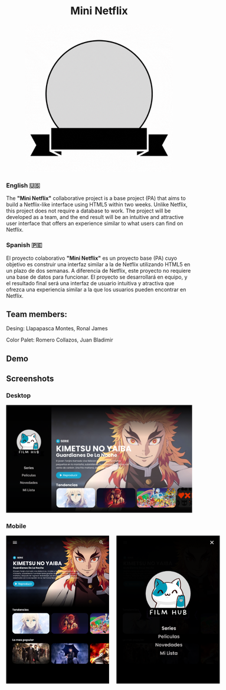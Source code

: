 <h1 align="center">Mini Netflix</h1>

<p align="center"><img width="400px" alt="coding"  src="./animate.gif"></p>

<div>

### English 🇺🇸

<p>
The <b>"Mini Netflix"</b> collaborative project is a base project (PA) that aims to build a Netflix-like interface using HTML5 within two weeks. Unlike Netflix, this project does not require a database to work. The project will be developed as a team, and the end result will be an intuitive and attractive user interface that offers an experience similar to what users can find on Netflix.
</p>

### Spanish 🇵🇪

<p>
El proyecto colaborativo <b>"Mini Netflix"</b> es un proyecto base (PA) cuyo objetivo es construir una interfaz similar a la de Netflix utilizando HTML5 en un plazo de dos semanas. A diferencia de Netflix, este proyecto no requiere una base de datos para funcionar. El proyecto se desarrollará en equipo, y el resultado final será una interfaz de usuario intuitiva y atractiva que ofrezca una experiencia similar a la que los usuarios pueden encontrar en Netflix.
</p>
</div>


## Team members:
<p>Desing: Llapapasca Montes, Ronal James</p> 
<p>Color Palet: Romero Collazos, Juan Bladimir</p> 

## Demo


## Screenshots

<h3>Desktop</h3>
<img src="./interfaz/Desktop-1.png" />

<h3>Mobile</h3>
<div style="display: flex; gap:20px;">
<img width="300" height="400" src="./interfaz/Tablet.png" />
<img width="300" height="400" src="./interfaz/Tablet-open-toggle.png" /></div>